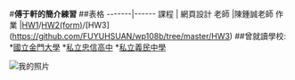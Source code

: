 #**傅于軒的簡介練習**
##表格
-------|------
課程   | 網頁設計
老師   |陳鍾誠老師
作業   |[HW1](https://fuyuhsuan.github.io/wp108b/HW1/hw1.html)/[HW2(form)](https://fuyuhsuan.github.io/wp108b/HW2/form.html)/[HW3]   (https://github.com/FUYUHSUAN/wp108b/tree/master/HW3)
##曾就讀學校:
*[國立金門大學](https://www.nqu.edu.tw/cht/index.php?)
*[私立忠信高中](https://www.chhs.hcc.edu.tw/)
*[私立義民中學](http://www.ymsh.hcc.edu.tw/home)


 

![我的照片](https://scontent.fkhh1-2.fna.fbcdn.net/v/t1.0-9/p720x720/68501566_2337633439688116_7824826403471228928_o.jpg?_nc_cat=108&_nc_sid=85a577&_nc_oc=AQlLhC6B2NFNcbIkEzDHVzKw600Op81ws_8rSd9P84ixq4NyWy_HUN3mCo1J0yUtLo8&_nc_ht=scontent.fkhh1-2.fna&_nc_tp=6&oh=e3e51bf9ecfab5734d8965902e75f18e&oe=5EC94CAC)
